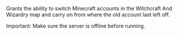 Grants the ability to switch Minecraft accounts in the Witchcraft And Wizardry 
map and carry on from where the old account last left off.

Important: Make sure the server is offline before running.